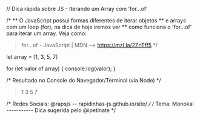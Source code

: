 // Dica rápida sobre JS -  Iterando um Array com 'for...of'

/*
** O JavaScript possui formas diferentes de iterar objetos
** e arrays com um loop (for), na dica de hoje iremos ver 
** como funciona o 'for...of' para iterar um array. Veja como:

> for...of - JavaScript | MDN --> https://mzl.la/2ZnTff5
*/

let array = [1, 3, 5, 7]

for (let valor of array) {
  console.log(valor);
}

/*  Resultado no Console do Navegador/Terminal (via Node)  */

> 1
> 3
> 5
> 7

/* Redes Sociais: @rapsjs -- rapidinhas-js.github.io/site/ */
/* Tema: Monokai ----------- Dica sugerida pelo @ipetinate */